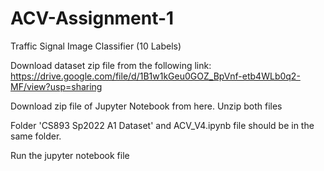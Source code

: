 # ACV-Assignment-1
Traffic Signal Image Classifier (10 Labels)

Download dataset zip file from the following link:
https://drive.google.com/file/d/1B1w1kGeu0GOZ_BpVnf-etb4WLb0q2-MF/view?usp=sharing

Download zip file of Jupyter Notebook from here.
Unzip both files

Folder 'CS893 Sp2022 A1 Dataset' and ACV_V4.ipynb file should be in the same folder.

Run the jupyter notebook file
